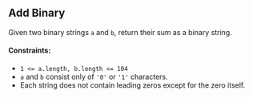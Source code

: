 ## Add Binary

Given two binary strings `a` and `b`, return their sum as a binary string.

#### Constraints:

- `1 <= a.length, b.length <= 104`
- `a` and `b` consist only of `'0'` or `'1'` characters.
- Each string does not contain leading zeros except for the zero itself.
